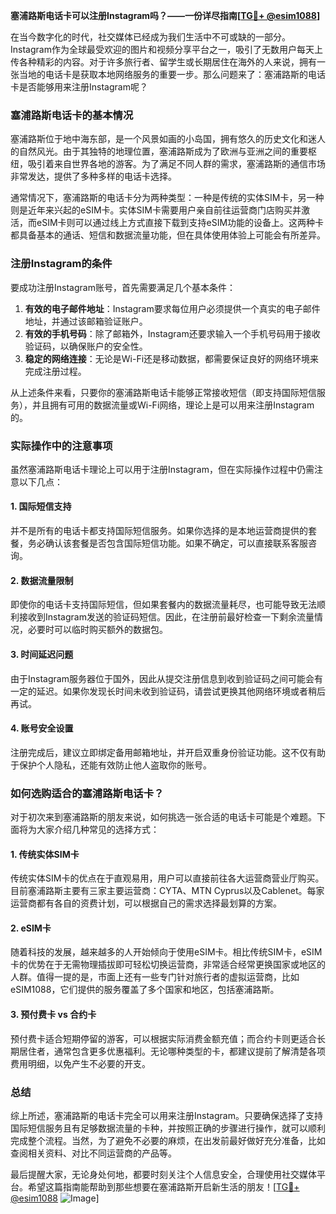 **塞浦路斯电话卡可以注册Instagram吗？——一份详尽指南[[TG💪+ @esim1088](https://t.me/s/esim1088)]**

在当今数字化的时代，社交媒体已经成为我们生活中不可或缺的一部分。Instagram作为全球最受欢迎的图片和视频分享平台之一，吸引了无数用户每天上传各种精彩的内容。对于许多旅行者、留学生或长期居住在海外的人来说，拥有一张当地的电话卡是获取本地网络服务的重要一步。那么问题来了：塞浦路斯的电话卡是否能够用来注册Instagram呢？

### 塞浦路斯电话卡的基本情况

塞浦路斯位于地中海东部，是一个风景如画的小岛国，拥有悠久的历史文化和迷人的自然风光。由于其独特的地理位置，塞浦路斯成为了欧洲与亚洲之间的重要枢纽，吸引着来自世界各地的游客。为了满足不同人群的需求，塞浦路斯的通信市场非常发达，提供了多种多样的电话卡选择。

通常情况下，塞浦路斯的电话卡分为两种类型：一种是传统的实体SIM卡，另一种则是近年来兴起的eSIM卡。实体SIM卡需要用户亲自前往运营商门店购买并激活，而eSIM卡则可以通过线上方式直接下载到支持eSIM功能的设备上。这两种卡都具备基本的通话、短信和数据流量功能，但在具体使用体验上可能会有所差异。

### 注册Instagram的条件

要成功注册Instagram账号，首先需要满足几个基本条件：

1. **有效的电子邮件地址**：Instagram要求每位用户必须提供一个真实的电子邮件地址，并通过该邮箱验证账户。
2. **有效的手机号码**：除了邮箱外，Instagram还要求输入一个手机号码用于接收验证码，以确保账户的安全性。
3. **稳定的网络连接**：无论是Wi-Fi还是移动数据，都需要保证良好的网络环境来完成注册过程。

从上述条件来看，只要你的塞浦路斯电话卡能够正常接收短信（即支持国际短信服务），并且拥有可用的数据流量或Wi-Fi网络，理论上是可以用来注册Instagram的。

### 实际操作中的注意事项

虽然塞浦路斯电话卡理论上可以用于注册Instagram，但在实际操作过程中仍需注意以下几点：

#### 1. 国际短信支持
并不是所有的电话卡都支持国际短信服务。如果你选择的是本地运营商提供的套餐，务必确认该套餐是否包含国际短信功能。如果不确定，可以直接联系客服咨询。

#### 2. 数据流量限制
即使你的电话卡支持国际短信，但如果套餐内的数据流量耗尽，也可能导致无法顺利接收到Instagram发送的验证码短信。因此，在注册前最好检查一下剩余流量情况，必要时可以临时购买额外的数据包。

#### 3. 时间延迟问题
由于Instagram服务器位于国外，因此从提交注册信息到收到验证码之间可能会有一定的延迟。如果你发现长时间未收到验证码，请尝试更换其他网络环境或者稍后再试。

#### 4. 账号安全设置
注册完成后，建议立即绑定备用邮箱地址，并开启双重身份验证功能。这不仅有助于保护个人隐私，还能有效防止他人盗取你的账号。

### 如何选购适合的塞浦路斯电话卡？

对于初次来到塞浦路斯的朋友来说，如何挑选一张合适的电话卡可能是个难题。下面将为大家介绍几种常见的选择方式：

#### 1. 传统实体SIM卡
传统实体SIM卡的优点在于直观易用，用户可以直接前往各大运营商营业厅购买。目前塞浦路斯主要有三家主要运营商：CYTA、MTN Cyprus以及Cablenet。每家运营商都有各自的资费计划，可以根据自己的需求选择最划算的方案。

#### 2. eSIM卡
随着科技的发展，越来越多的人开始倾向于使用eSIM卡。相比传统SIM卡，eSIM卡的优势在于无需物理插拔即可轻松切换运营商，非常适合经常更换国家或地区的人群。值得一提的是，市面上还有一些专门针对旅行者的虚拟运营商，比如eSIM1088，它们提供的服务覆盖了多个国家和地区，包括塞浦路斯。

#### 3. 预付费卡 vs 合约卡
预付费卡适合短期停留的游客，可以根据实际消费金额充值；而合约卡则更适合长期居住者，通常包含更多优惠福利。无论哪种类型的卡，都建议提前了解清楚各项费用明细，以免产生不必要的开支。

### 总结

综上所述，塞浦路斯的电话卡完全可以用来注册Instagram。只要确保选择了支持国际短信服务且有足够数据流量的卡种，并按照正确的步骤进行操作，就可以顺利完成整个流程。当然，为了避免不必要的麻烦，在出发前最好做好充分准备，比如查阅相关资料、对比不同运营商的产品等。

最后提醒大家，无论身处何地，都要时刻关注个人信息安全，合理使用社交媒体平台。希望这篇指南能帮助到那些想要在塞浦路斯开启新生活的朋友！[[TG💪+ @esim1088](https://t.me/s/esim1088) ![Image](https://i.postimg.cc/4NQfJmqS/Snipaste-2025-05-13-00-14-12.png)]